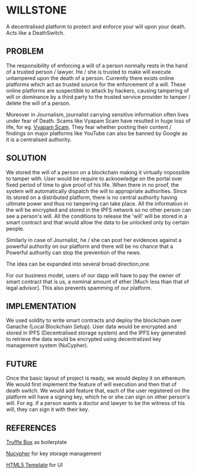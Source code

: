 # WILLSTONE

A decentralised platform to protect and enforce your will upon your death. Acts like a DeathSwitch.

## PROBLEM

The responsibility of enforcing a will of a person normally rests in the hand of a trusted person / lawyer. He / she is trusted to make will execute untampered upon the death of a person.
Currently there exists online platforms which act as trusted source for the enforcement of a will.
These online platforms are suspectible to attack by hackers, causing tampering of will or dominance by a third party to the trusted service provider to tamper / delete the will of a person.

Moreover in Journalism, journalist carrying sensitive information often lives under fear of Death. Scams like Vyapam Scam have resulted in huge loss of life, for eg. [Vyapam Scam](https://en.wikipedia.org/wiki/Vyapam_scam). They fear whether posting their content / findings on major platforms like YouTube can also be banned by Google as it is a centralised authority.

## SOLUTION

We stored the will of a person on a blockchain making it virtually impossible to tamper with.
User would be require to acknowledge on the portal over fixed period of time to give proof of his life. When there in no proof, the system will automatically dispatch the will to appropriate authorities.
Since its stored on a distributed platform, there is no central authority having ultimate power and thus no tampering can take place.
All the information in the will be encrypted and stored in the IPFS network so no other person can see a person's will. All the conditions to release the 'will' will be stored in a smart contract and that would allow the data to be unlocked only by certain people.

Similarly in case of Journalist, he / she can post her evidences against a powerful authority on our platform and there will be no chance that a Powerful authority can stop the prevention of the news.

The idea can be expanded into several broad direction,one 

For our business model, users of our dapp will have to pay the owner of smart contract that is us, a nominal amount of ether [Much less than that of legal advisor]. This also prevents spamming of our platform.

## IMPLEMENTATION

We used soldity to write smart contracts and deploy the blockchain over Ganache (Local Blockchain Setup). User data would be encrypted and stored in IPFS (Decentralised storage system) and the IPFS key generated to retrieve the data would be encrypted using decentralized key management system (NuCypher).


## FUTURE

Once the basic layout of project is ready, we would deploy it on ethereum.
We would first implement the feature of will execution and then that of death switch.
We would add feature that, each of the user registered on the platform will have a signing key, which he or she can sign on other person's will. For eg. if a person wants a doctor and lawyer to be the witness of his will, they can sign it with their key.


## REFERENCES

[Truffle Box](https://www.trufflesuite.com/boxes/pet-shop) as boilerplate

[Nucypher](https://github.com/nucypher/nucypher) for key storage management

[HTML5 Template](https://html5up.net/helios/download) for UI
